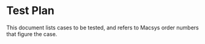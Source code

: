 # Test Plan

This document lists cases to be tested, and refers to Macsys order numbers that figure the case.

